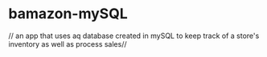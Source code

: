 # bamazon-mySQL
// an app that uses aq database created in mySQL to keep track of a store's inventory as well as process sales//